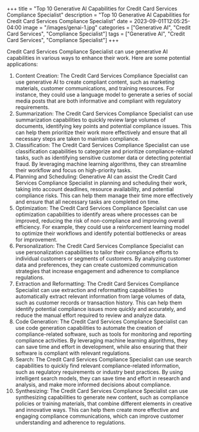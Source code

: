 +++
title = "Top 10 Generative AI Capabilities for Credit Card Services Compliance Specialist"
description = "Top 10 Generative AI Capabilities for Credit Card Services Compliance Specialist"
date = 2023-09-01T12:05:25-04:00
image = "/images/genai-1.jpg"
categories = ["Generative AI", "Credit Card Services", "Compliance Specialist"]
tags = ["Generative AI", "Credit Card Services", "Compliance Specialist"]
+++

Credit Card Services Compliance Specialist can use generative AI capabilities in various ways to enhance their work. Here are some potential applications:

1. Content Creation: The Credit Card Services Compliance Specialist can use generative AI to create compliant content, such as marketing materials, customer communications, and training resources. For instance, they could use a language model to generate a series of social media posts that are both informative and compliant with regulatory requirements.
2. Summarization: The Credit Card Services Compliance Specialist can use summarization capabilities to quickly review large volumes of documents, identifying key points and potential compliance issues. This can help them prioritize their work more effectively and ensure that all necessary steps are taken to maintain compliance.
3. Classification: The Credit Card Services Compliance Specialist can use classification capabilities to categorize and prioritize compliance-related tasks, such as identifying sensitive customer data or detecting potential fraud. By leveraging machine learning algorithms, they can streamline their workflow and focus on high-priority tasks.
4. Planning and Scheduling: Generative AI can assist the Credit Card Services Compliance Specialist in planning and scheduling their work, taking into account deadlines, resource availability, and potential compliance risks. This can help them manage their time more effectively and ensure that all necessary tasks are completed on time.
5. Optimization: The Credit Card Services Compliance Specialist can use optimization capabilities to identify areas where processes can be improved, reducing the risk of non-compliance and improving overall efficiency. For example, they could use a reinforcement learning model to optimize their workflows and identify potential bottlenecks or areas for improvement.
6. Personalization: The Credit Card Services Compliance Specialist can use personalization capabilities to tailor their compliance efforts to individual customers or segments of customers. By analyzing customer data and preferences, they can create customized communication strategies that increase engagement and adherence to compliance regulations.
7. Extraction and Reformatting: The Credit Card Services Compliance Specialist can use extraction and reformatting capabilities to automatically extract relevant information from large volumes of data, such as customer records or transaction history. This can help them identify potential compliance issues more quickly and accurately, and reduce the manual effort required to review and analyze data.
8. Code Generation: The Credit Card Services Compliance Specialist can use code generation capabilities to automate the creation of compliance-related software, such as tools for monitoring and reporting compliance activities. By leveraging machine learning algorithms, they can save time and effort in development, while also ensuring that their software is compliant with relevant regulations.
9. Search: The Credit Card Services Compliance Specialist can use search capabilities to quickly find relevant compliance-related information, such as regulatory requirements or industry best practices. By using intelligent search models, they can save time and effort in research and analysis, and make more informed decisions about compliance.
10. Synthesizing: The Credit Card Services Compliance Specialist can use synthesizing capabilities to generate new content, such as compliance policies or training materials, that combine different elements in creative and innovative ways. This can help them create more effective and engaging compliance communications, which can improve customer understanding and adherence to regulations.